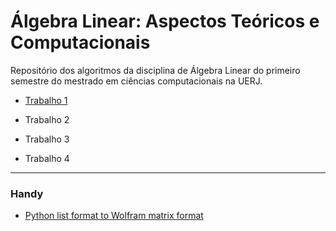 # Álgebra Linear: Aspectos Teóricos e Computacionais

  Repositório dos algoritmos da disciplina de Álgebra Linear do primeiro semestre do mestrado em ciências computacionais na UERJ.
  
- [Trabalho 1](https://github.com/yurigabrich/LinearAlgebra/blob/master/trab1.py)


- Trabalho 2


- Trabalho 3


- Trabalho 4

---
### Handy

- [Python list format to Wolfram matrix format](https://goo.gl/6rhXtM)
